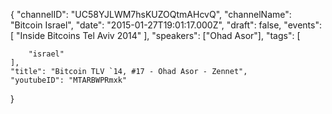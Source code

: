 {
    "channelID": "UC58YJLWM7hsKUZOQtmAHcvQ",
    "channelName": "Bitcoin Israel",
    "date": "2015-01-27T19:01:17.000Z",
    "draft": false,
    "events": [
        "Inside Bitcoins Tel Aviv 2014"
    ],
    "speakers": ["Ohad Asor"],
    "tags": [

        "israel"
    ],
    "title": "Bitcoin TLV `14, #17 - Ohad Asor - Zennet",
    "youtubeID": "MTARBWPRmxk"
}

